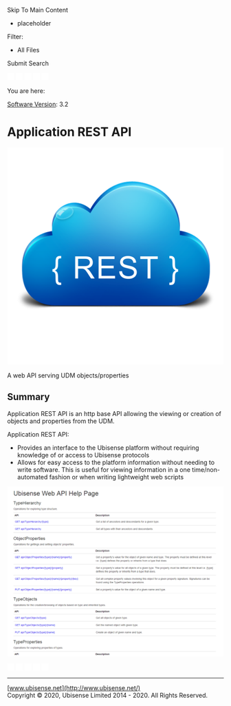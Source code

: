 

Skip To Main Content

[](../../../Home.htm)

  * placeholder

Filter:

  * All Files

Submit Search

![Navigate previous](../../../images/transparent.gif) ![Navigate
next](../../../images/transparent.gif) ![Expand
all](../../../images/transparent.gif) ![](../../../images/transparent.gif)
![Print](../../../images/transparent.gif)

You are here:

[Software Version](../../FrontMatters\(Online\)/features-and-versions.htm):
3.2

# Application REST API

![](../../../images/RestIcon.png)

A web API serving UDM objects/properties

## Summary

Application REST API is an http base API allowing the viewing or creation of
objects and properties from the UDM.

Application REST API:

  * Provides an interface to the Ubisense platform without requiring knowledge of or access to Ubisense protocols
  * Allows for easy access to the platform information without needing to write software. This is useful for viewing information in a one time/non-automated fashion or when writing lightweight web scripts

![Example Ubisense Web API Help Page](../../../images/REST-API.png)

![Navigate previous](../../../images/transparent.gif) ![Navigate
next](../../../images/transparent.gif) ![Expand
all](../../../images/transparent.gif) ![](../../../images/transparent.gif)
![Print](../../../images/transparent.gif)

* * *

[www.ubisense.net](http://www.ubisense.net/)  
Copyright © 2020, Ubisense Limited 2014 - 2020. All Rights Reserved.

